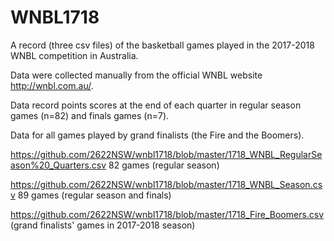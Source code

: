 # WNBL1718

A record (three csv files) of the basketball games played in the 2017-2018 WNBL competition in Australia.

Data were collected manually from the official WNBL website http://wnbl.com.au/.

Data record points scores at the end of each quarter in regular season games (n=82) and finals games (n=7).

Data for all games played by grand finalists (the Fire and the Boomers).

https://github.com/2622NSW/wnbl1718/blob/master/1718_WNBL_RegularSeason%20_Quarters.csv 82 games (regular season)

https://github.com/2622NSW/wnbl1718/blob/master/1718_WNBL_Season.csv 89 games (regular season and finals)

https://github.com/2622NSW/wnbl1718/blob/master/1718_Fire_Boomers.csv (grand finalists' games in 2017-2018 season)
